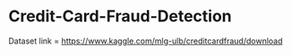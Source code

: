 # Credit-Card-Fraud-Detection
Dataset link = https://www.kaggle.com/mlg-ulb/creditcardfraud/download
